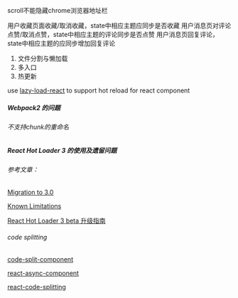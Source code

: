 
scroll不能隐藏chrome浏览器地址栏

用户收藏页面收藏/取消收藏，state中相应主题应同步是否收藏
用户消息页对评论点赞/取消点赞，state中相应主题的评论同步是否点赞
用户消息页回复评论，state中相应主题的应同步增加回复评论


1. 文件分割与懒加载
2. 多入口
3. 热更新

use [lazy-load-react](https://github.com/JoV5/lazy-load-react) to support hot reload for react component

##### Webpack2 的问题

###### 不支持chunk的重命名

##### React Hot Loader 3 的使用及遗留问题

###### 参考文章：

[Migration to 3.0](https://github.com/gaearon/react-hot-loader/tree/next/docs)

[Known Limitations](https://github.com/gaearon/react-hot-loader/blob/next/docs/Known%20Limitations.md)

[React Hot Loader 3 beta 升级指南](https://sebastianblade.com/react-hot-loader-3-beta-upgrade-guide)


###### code splitting
[code-split-component](https://github.com/ctrlplusb/code-split-component)

[react-async-component](https://github.com/ctrlplusb/react-async-component)

[react-code-splitting](https://github.com/didierfranc/react-code-splitting)


